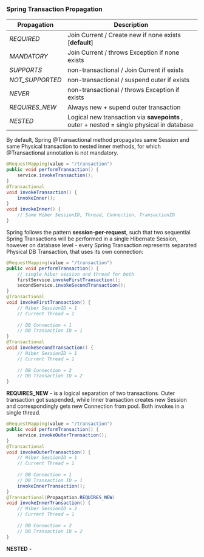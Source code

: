 ### Spring Transaction Propagation

|Propagation|Description                             |
|-----------|----------------------------------------|
|_REQUIRED_ |Join Current / Create new if none exists [**default**]|
|_MANDATORY_|Join Current / throws Exception if none exists|
|_SUPPORTS_ |non-transactional / Join Current if exists|
|_NOT_SUPPORTED_|non-transactional / suspend outer if exists|
|_NEVER_|non-transactional / throws Exception if exists|
|_REQUIRES_NEW_|Always new + supend outer transaction|
|_NESTED_|Logical new transaction via **savepoints** , outer + nested = single physical in database|

By default, Spring @Transactional method propagates same Session and same Physical transaction to nested inner methods, for which @Transactional annotation is not mandatory. 

```java
@RequestMapping(value = "/transaction")
public void performTransaction() {
    service.invokeTransaction();
}
@Transactional
void invokeTransaction() {
    invokeInner();
}   
void invokeInner() {
    // Same Hiber SessionID, Thread, Connection, TransactionID
}
```

Spring follows the pattern **session-per-request**, such that two sequential Spring Transactions will be performed in a single Hibernate Session, however on database level - every Spring Transaction represents separated Physical DB Transaction, that uses its own connection:

```java
@RequestMapping(value = "/transaction")
public void performTransaction() {
    // single hiber session and thread for both
    firstService.invokeFirstTransaction();
    secondService.invokeSecondTransaction();
}
@Transactional
void invokeFirstTransaction() {
    // Hiber SessionID = 1
    // Current Thread = 1
    
    // DB Connection = 1
    // DB Transaction ID = 1
}   
@Transactional
void invokeSecondTransaction() {
    // Hiber SessionID = 1
    // Current Thread = 1
    
    // DB Connection = 2
    // DB Transaction ID = 2
}
```
**REQUIRES_NEW** - is a logical separation of two transactions. Outer transaction got suspended, while Inner transaction creates new Session and correspondingly gets new Connection from pool. Both invokes in a single thread.

```java
@RequestMapping(value = "/transaction")
public void performTransaction() {
    service.invokeOuterTransaction();
}
@Transactional
void invokeOuterTransaction() {
    // Hiber SessionID = 1
    // Current Thread = 1
    
    // DB Connection = 1
    // DB Transaction ID = 1
    invokeInnerTransaction();
}   
@Transactional(Propagation.REQUIRES_NEW)
void invokeInnerTransaction() {
    // Hiber SessionID = 2
    // Current Thread = 1
    
    // DB Connection = 2
    // DB Transaction ID = 2
}
```

**NESTED** - 

